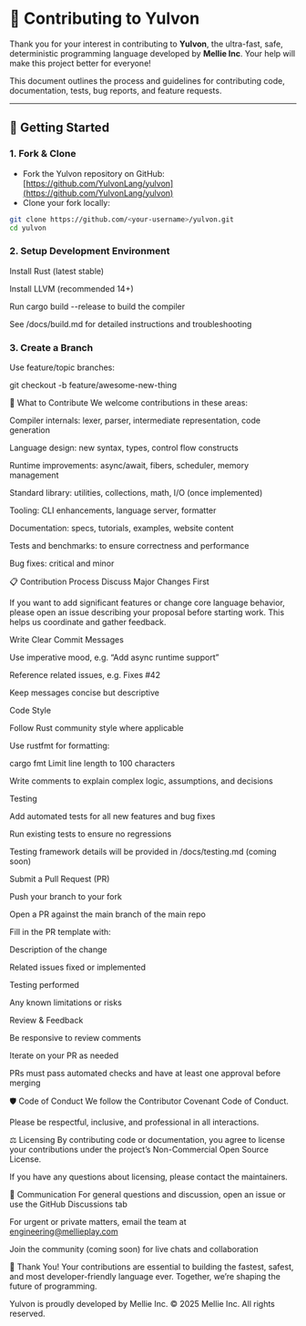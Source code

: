 # 🤝 Contributing to Yulvon

Thank you for your interest in contributing to **Yulvon**, the ultra-fast, safe, deterministic programming language developed by **Mellie Inc**. Your help will make this project better for everyone!

This document outlines the process and guidelines for contributing code, documentation, tests, bug reports, and feature requests.

---

## 🚀 Getting Started

### 1. Fork & Clone

- Fork the Yulvon repository on GitHub: [https://github.com/YulvonLang/yulvon](https://github.com/YulvonLang/yulvon)
- Clone your fork locally:

```bash
git clone https://github.com/<your-username>/yulvon.git
cd yulvon
```
### 2. Setup Development Environment
Install Rust (latest stable)

Install LLVM (recommended 14+)

Run cargo build --release to build the compiler

See /docs/build.md for detailed instructions and troubleshooting

### 3. Create a Branch
Use feature/topic branches:

git checkout -b feature/awesome-new-thing

🧰 What to Contribute
We welcome contributions in these areas:

Compiler internals: lexer, parser, intermediate representation, code generation

Language design: new syntax, types, control flow constructs

Runtime improvements: async/await, fibers, scheduler, memory management

Standard library: utilities, collections, math, I/O (once implemented)

Tooling: CLI enhancements, language server, formatter

Documentation: specs, tutorials, examples, website content

Tests and benchmarks: to ensure correctness and performance

Bug fixes: critical and minor

📋 Contribution Process
Discuss Major Changes First

If you want to add significant features or change core language behavior, please open an issue describing your proposal before starting work. This helps us coordinate and gather feedback.

Write Clear Commit Messages

Use imperative mood, e.g. “Add async runtime support”

Reference related issues, e.g. Fixes #42

Keep messages concise but descriptive

Code Style

Follow Rust community style where applicable

Use rustfmt for formatting:

cargo fmt
Limit line length to 100 characters

Write comments to explain complex logic, assumptions, and decisions

Testing

Add automated tests for all new features and bug fixes

Run existing tests to ensure no regressions

Testing framework details will be provided in /docs/testing.md (coming soon)

Submit a Pull Request (PR)

Push your branch to your fork

Open a PR against the main branch of the main repo

Fill in the PR template with:

Description of the change

Related issues fixed or implemented

Testing performed

Any known limitations or risks

Review & Feedback

Be responsive to review comments

Iterate on your PR as needed

PRs must pass automated checks and have at least one approval before merging

🛡️ Code of Conduct
We follow the Contributor Covenant Code of Conduct.

Please be respectful, inclusive, and professional in all interactions.

⚖️ Licensing
By contributing code or documentation, you agree to license your contributions under the project’s
Non-Commercial Open Source License.

If you have any questions about licensing, please contact the maintainers.

💬 Communication
For general questions and discussion, open an issue or use the GitHub Discussions tab

For urgent or private matters, email the team at engineering@mellieplay.com

Join the community (coming soon) for live chats and collaboration

🙏 Thank You!
Your contributions are essential to building the fastest, safest, and most developer-friendly language ever.
Together, we’re shaping the future of programming.

Yulvon is proudly developed by Mellie Inc.
© 2025 Mellie Inc. All rights reserved.
